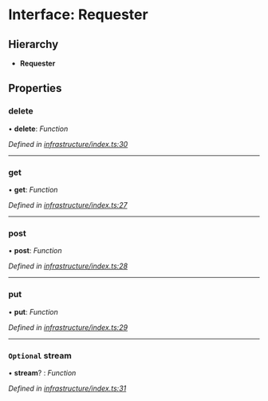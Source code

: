# Interface: Requester

## Hierarchy

* **Requester**

## Properties

###  delete

• **delete**: *Function*

*Defined in [infrastructure/index.ts:30](https://github.com/arsdehnel/node-gitlab/blob/c2ee9bb/src/infrastructure/index.ts#L30)*

___

###  get

• **get**: *Function*

*Defined in [infrastructure/index.ts:27](https://github.com/arsdehnel/node-gitlab/blob/c2ee9bb/src/infrastructure/index.ts#L27)*

___

###  post

• **post**: *Function*

*Defined in [infrastructure/index.ts:28](https://github.com/arsdehnel/node-gitlab/blob/c2ee9bb/src/infrastructure/index.ts#L28)*

___

###  put

• **put**: *Function*

*Defined in [infrastructure/index.ts:29](https://github.com/arsdehnel/node-gitlab/blob/c2ee9bb/src/infrastructure/index.ts#L29)*

___

### `Optional` stream

• **stream**? : *Function*

*Defined in [infrastructure/index.ts:31](https://github.com/arsdehnel/node-gitlab/blob/c2ee9bb/src/infrastructure/index.ts#L31)*
